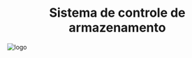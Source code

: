 <h1 align="center"> Sistema de controle de armazenamento </h1>

![logo](https://user-images.githubusercontent.com/83522758/155756628-630c905f-479e-4166-9708-7e460b8abc2d.jpg)


